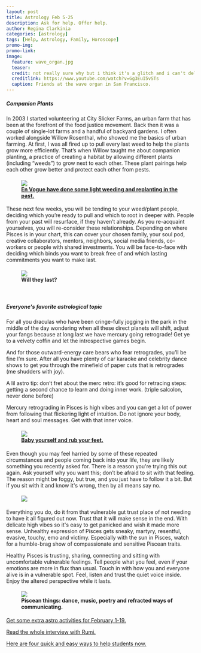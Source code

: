 ```yaml
---
layout: post
title: Astrology Feb 5-25
description: Ask for help. Offer help.
author: Regina Clarkinia
categories: [astrology]
tags: [Help, Astrology, Family, Horoscope]
promo-img:
promo-link:
image:
  feature: wave_organ.jpg
  teaser:
  credit: not really sure why but i think it's a glitch and i can't delete this with the forwd slash or all hell breaks loose so i leave this here ya know/.
  creditlink: https://www.youtube.com/watch?v=Gg3EuI5vSTs
  caption: Friends at the wave organ in San Francisco.
---
```

<h5>Companion Plants</h5>
In 2003 I started volunteering at City Slicker Farms, an urban farm that has been at the forefront of the food justice movement. Back then it was a couple of single-lot farms and a handful of backyard gardens. I often worked alongside Willow Rosenthal, who showed me the basics of urban farming. At first, I was all fired up to pull every last weed to help the plants grow more efficiently. That’s when Willow taught me about companion planting, a practice of creating a habitat by allowing different plants (including “weeds”) to grow next to each other. These plant pairings help each other grow better and protect each other from pests.

<figure>
<h4>
<a href="https://www.youtube.com/watch?v=liT8cILFAV4"><img src="https://www.queerauntie.com/assets/img/envogue_dance.jpg">
<figcaption>
En Vogue have done some light weeding and replanting in the past.
</figcaption>
</a>
</h4>
</figure>

These next few weeks, you will be tending to your weed/plant people, deciding which you’re ready to pull and which to root in deeper with. People from your past will resurface, if they haven’t already. As you re-acquaint yourselves, you will re-consider these relationships. Depending on where Pisces is in your chart, this can cover your chosen family, your soul pod, creative collaborators, mentors, neighbors, social media friends, co-workers or people with shared investments. You will be face-to-face with deciding which binds you want to break free of and which lasting commitments you want to make last.

<figure>
<h4>
<img src="https://www.queerauntie.com/assets/img/car_smoker.jpg">
<figcaption>
Will they last?
</figcaption>
</h4>
</figure>
<br>

<h5>Everyone's favorite astrological topic</h5>
For all you draculas who have been cringe-fully jogging in the park in the middle of the day wondering when all these direct planets will shift, adjust your fangs because at long last we have mercury going retrograde! Get ye to a velvety coffin and let the introspective games begin.

And for those outward-energy care bears who fear retrogrades, you’ll be fine I’m sure. After all you have plenty of car karaoke and celebrity dance shows to get you through the minefield of paper cuts that is retrogrades (me shudders with joy).

A lil astro tip: don’t fret about the merc retro: it’s good for retracing steps: getting a second chance to learn and doing inner work. (triple salcolon, never done before)

Mercury retrograding in Pisces is high vibes and you can get a lot of power from following that flickering light of intuition. Do not ignore your body, heart and soul messages. Get with that inner voice.

<figure>
<h4>
<a href="https://www.queerauntie.com/assets/img/foot_reflexology.jpg"><img src="https://www.queerauntie.com/assets/img/baby_foot.jpg">
<figcaption>
Baby yourself and rub your feet.
</figcaption>
</a>
</h4>
</figure>

Even though you may feel harried by some of these repeated circumstances and people coming back into your life, they are likely something you recently asked for. There is a reason you're trying this out again. Ask yourself why you want this; don’t be afraid to sit with that feeling. The reason might be foggy, but true, and you just have to follow it a bit. But if you sit with it and know it's wrong, then by all means say no.

<figure>
<h4>
<img src="https://www.queerauntie.com/assets/img/eighties_neighborkids.jpg">
<figcaption>

</figcaption>
</h4>
</figure>

Everything you do, do it from that vulnerable gut trust place of not needing to have it all figured out now. Trust that it will make sense in the end. With delicate high vibes so it's easy to get panicked and wish it made more sense. Unhealthy expression of Pisces gets sneaky, martyry, resentful, evasive, touchy, emo and victimy. Especially with the sun in Pisces, watch for a humble-brag show of compassionate and sensitive Piscean traits.

Healthy Pisces is trusting, sharing, connecting and sitting with uncomfortable vulnerable feelings. Tell people what you feel, even if your emotions are more in flux than usual. Touch in with how you and everyone alive is in a vulnerable spot. Feel, listen and trust the quiet voice inside. Enjoy the altered perspective while it lasts.

<figure>
<h4>
<img src="https://www.queerauntie.com/assets/img/moms_feet.jpg">
<figcaption>
Piscean things: dance, music, poetry and refracted ways of communicating.
</figcaption>
</h4>
</figure>



<a href="https://www.queerauntie.com/astrology/astrology-extra">Get some extra astro activities for February 1-19.</a>

<a href="https://www.queerauntie.com/education/rumi">Read the whole interview with Rumi.</a>

<a href="https://www.queerauntie.com/education/student-help">Here are four quick and easy ways to help students now.</a>
